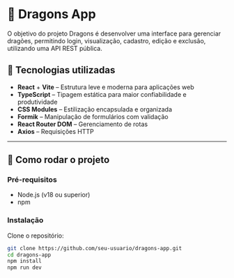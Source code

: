 # 🐉 Dragons App

O objetivo do projeto Dragons é desenvolver uma interface para gerenciar dragões, permitindo login, visualização, cadastro, edição e exclusão, utilizando uma API REST pública.

## 🔧 Tecnologias utilizadas

- **React** + **Vite** – Estrutura leve e moderna para aplicações web
- **TypeScript** – Tipagem estática para maior confiabilidade e produtividade
- **CSS Modules** – Estilização encapsulada e organizada
- **Formik** – Manipulação de formulários com validação
- **React Router DOM** – Gerenciamento de rotas
- **Axios** – Requisições HTTP

---

## 🚀 Como rodar o projeto

### Pré-requisitos

- Node.js (v18 ou superior)
- npm

### Instalação

Clone o repositório:

```bash
git clone https://github.com/seu-usuario/dragons-app.git
cd dragons-app
npm install
npm run dev
```
